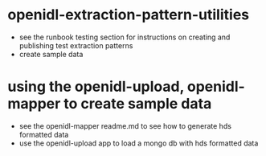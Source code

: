 # openidl-extraction-pattern-utilities
- see the runbook testing section for instructions on creating and publishing test extraction patterns
- create sample data

# using the openidl-upload, openidl-mapper to create sample data
- see the openidl-mapper readme.md to see how to generate hds formatted data
- use the openidl-upload app to load a mongo db with hds formatted data

